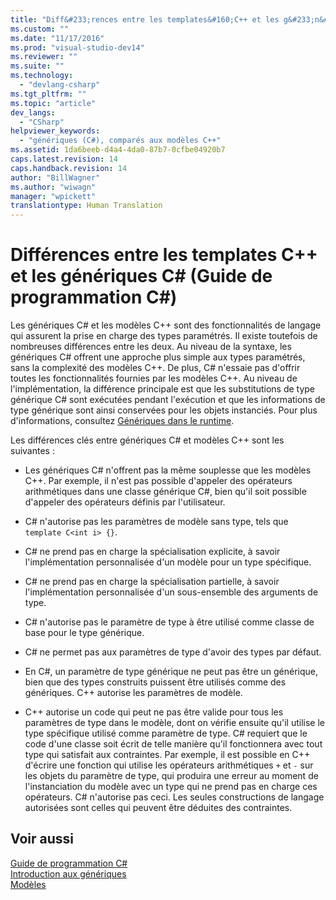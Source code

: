 ```yaml
---
title: "Diff&#233;rences entre les templates&#160;C++ et les g&#233;n&#233;riques&#160;C# (Guide de programmation C#) | Microsoft Docs"
ms.custom: ""
ms.date: "11/17/2016"
ms.prod: "visual-studio-dev14"
ms.reviewer: ""
ms.suite: ""
ms.technology: 
  - "devlang-csharp"
ms.tgt_pltfrm: ""
ms.topic: "article"
dev_langs: 
  - "CSharp"
helpviewer_keywords: 
  - "génériques (C#), comparés aux modèles C++"
ms.assetid: 1da6beeb-d4a4-4da0-87b7-0cfbe04920b7
caps.latest.revision: 14
caps.handback.revision: 14
author: "BillWagner"
ms.author: "wiwagn"
manager: "wpickett"
translationtype: Human Translation
---
```

# Diff&#233;rences entre les templates&#160;C++ et les g&#233;n&#233;riques&#160;C# (Guide de programmation C#)
Les génériques C\# et les modèles C\+\+ sont des fonctionnalités de langage qui assurent la prise en charge des types paramétrés.  Il existe toutefois de nombreuses différences entre les deux.  Au niveau de la syntaxe, les génériques C\# offrent une approche plus simple aux types paramétrés, sans la complexité des modèles C\+\+.  De plus, C\# n'essaie pas d'offrir toutes les fonctionnalités fournies par les modèles C\+\+.  Au niveau de l'implémentation, la différence principale est que les substitutions de type générique C\# sont exécutées pendant l'exécution et que les informations de type générique sont ainsi conservées pour les objets instanciés.  Pour plus d'informations, consultez [Génériques dans le runtime](../../../csharp/programming-guide/generics/generics-in-the-run-time.md).  
  
 Les différences clés entre génériques C\# et modèles C\+\+ sont les suivantes :  
  
-   Les génériques C\# n'offrent pas la même souplesse que les modèles C\+\+.  Par exemple, il n'est pas possible d'appeler des opérateurs arithmétiques dans une classe générique C\#, bien qu'il soit possible d'appeler des opérateurs définis par l'utilisateur.  
  
-   C\# n'autorise pas les paramètres de modèle sans type, tels que `template C<int i> {}`.  
  
-   C\# ne prend pas en charge la spécialisation explicite, à savoir l'implémentation personnalisée d'un modèle pour un type spécifique.  
  
-   C\# ne prend pas en charge la spécialisation partielle, à savoir l'implémentation personnalisée d'un sous\-ensemble des arguments de type.  
  
-   C\# n'autorise pas le paramètre de type à être utilisé comme classe de base pour le type générique.  
  
-   C\# ne permet pas aux paramètres de type d'avoir des types par défaut.  
  
-   En C\#, un paramètre de type générique ne peut pas être un générique, bien que des types construits puissent être utilisés comme des génériques.  C\+\+ autorise les paramètres de modèle.  
  
-   C\+\+ autorise un code qui peut ne pas être valide pour tous les paramètres de type dans le modèle, dont on vérifie ensuite qu'il utilise le type spécifique utilisé comme paramètre de type.  C\# requiert que le code d'une classe soit écrit de telle manière qu'il fonctionnera avec tout type qui satisfait aux contraintes.  Par exemple, il est possible en C\+\+ d'écrire une fonction qui utilise les opérateurs arithmétiques `+` et `-` sur les objets du paramètre de type, qui produira une erreur au moment de l'instanciation du modèle avec un type qui ne prend pas en charge ces opérateurs.  C\# n'autorise pas ceci. Les seules constructions de langage autorisées sont celles qui peuvent être déduites des contraintes.  
  
## Voir aussi  
 [Guide de programmation C\#](../../../csharp/programming-guide/index.md)   
 [Introduction aux génériques](../../../csharp/programming-guide/generics/introduction-to-generics.md)   
 [Modèles](/visual-cpp/cpp/templates-cpp)